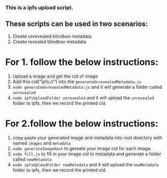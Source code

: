 ### This is a ipfs upload script.

## These scripts can be used in two scenarios:

1. Create unrevealed blindbox metadata
2. Create revealed blindbox metadata

# For 1. follow the below instructions:

1. Upload a image and get the cid of image
2. Add this cid("ipfs://<cid>") into the `generateUnrevealedMetadata.js`
3. `node generateUnrevealedMetadata.js` and it will generate a folder called `unrevealed`
4. `node ipfsUploadFolder unrevealed` and it will upload the `unrevealed` folder to ipfs, then we record the printed cid.

# For 2.follow the below instructions:

1. copy paste your generated image and metadata into root directory with named `images` and `metadata`
2. `node generateImageHash` to gereate your image cid for each image.
3. `node fill.js` to fill in your image cid to metadata and generate a folder called `newMetadata`
4. `node ipfsUploadFolder newMetadata` and it will upload the `newMetadata` folder to ipfs, then we record the printed cid.
